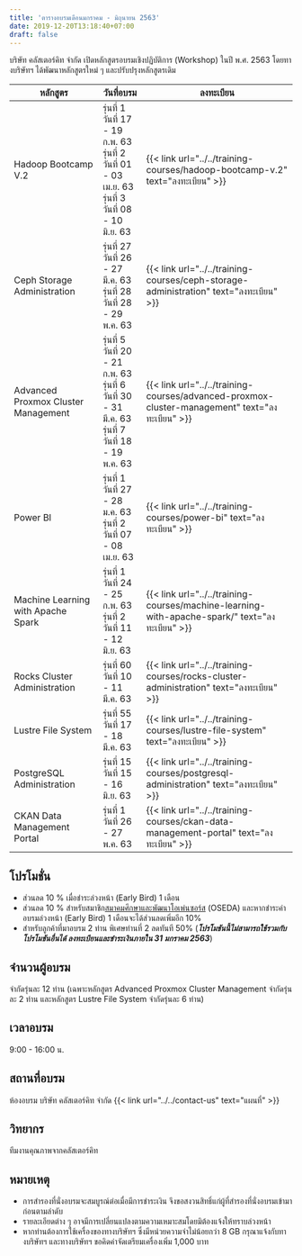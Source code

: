 ```yaml
---
title: 'ตารางอบรมเดือนมกราคม - มิถุนายน 2563'
date: 2019-12-20T13:18:40+07:00
draft: false
---
```


บริษัท คลัสเตอร์คิท จำกัด เปิดหลักสูตรอบรมเชิงปฏิบัติการ (Workshop) ในปี พ.ศ. 2563 โดยทางบริษัทฯ ได้พัฒนาหลักสูตรใหม่ ๆ และปรับปรุงหลักสูตรเดิม
<!--more-->

<table class="table table-striped">
  <thead class="bg-danger">
    <tr>
      <th>หลักสูตร</th>
      <th>วันที่อบรม</th>
      <th>ลงทะเบียน</th>
    </tr>
  </thead>
  <tbody>
   <tr>
      <td>Hadoop Bootcamp V.2</td>
      <td>รุ่นที่ 1 วันที่ 17 - 19 ก.พ. 63<br>
          รุ่นที่ 2 วันที่ 01 - 03 เม.ย. 63<br>
          รุ่นที่ 3 วันที่ 08 - 10 มิ.ย. 63 </td>
      <td>{{< link url="../../training-courses/hadoop-bootcamp-v.2" text="ลงทะเบียน" >}}</td>
    </tr>
    <tr>
      <td>Ceph Storage Administration</td>
      <td>รุ่นที่ 27 วันที่ 26 - 27 มี.ค. 63<br>
          รุ่นที่ 28 วันที่ 28 - 29 พ.ค. 63</td>
      <td>{{< link url="../../training-courses/ceph-storage-administration" text="ลงทะเบียน" >}}</td>
    </tr>
    <tr>
      <td>Advanced Proxmox Cluster Management</td>
      <td>รุ่นที่ 5 วันที่ 20 - 21 ก.พ. 63<br>
          รุ่นที่ 6 วันที่ 30 - 31 มี.ค. 63<br>
          รุ่นที่ 7 วันที่ 18 - 19 พ.ค. 63 </td>
      <td>{{< link url="../../training-courses/advanced-proxmox-cluster-management" text="ลงทะเบียน" >}}</td>
    </tr>
    <tr>
      <td>Power BI</td>
      <td>รุ่นที่ 1 วันที่ 27 - 28 ม.ค. 63<br>
          รุ่นที่ 2 วันที่ 07 - 08 เม.ย. 63<br></td>
      <td>{{< link url="../../training-courses/power-bi" text="ลงทะเบียน" >}}</td>
    </tr>
    <tr>
      <td>Machine Learning with Apache Spark</td>
      <td>รุ่นที่ 1 วันที่ 24 - 25 ก.พ. 63<br>
          รุ่นที่ 2 วันที่ 11 - 12 มิ.ย. 63<br></td>
      <td>{{< link url="../../training-courses/machine-learning-with-apache-spark/" text="ลงทะเบียน" >}}</td>
    </tr>
    <tr>
      <td>Rocks Cluster Administration</td>
      <td>รุ่นที่ 60 วันที่ 10 - 11 มี.ค. 63</td>
      <td>{{< link url="../../training-courses/rocks-cluster-administration" text="ลงทะเบียน" >}}</td>
    </tr>
    <tr>
      <td>Lustre File System</td>
      <td>รุ่นที่ 55 วันที่ 17 - 18 มี.ค. 63</td>
      <td>{{< link url="../../training-courses/lustre-file-system" text="ลงทะเบียน" >}}</td>
    </tr>
    <tr>
      <td>PostgreSQL Administration</td>
      <td>รุ่นที่ 15 วันที่ 15 - 16 มิ.ย. 63</td>
      <td>{{< link url="../../training-courses/postgresql-administration" text="ลงทะเบียน" >}}</td>
    </tr>
    <tr>
      <td>CKAN Data Management Portal</td>
      <td>รุ่นที่ 1 วันที่ 26 - 27 พ.ค. 63</td>
      <td>{{< link url="../../training-courses/ckan-data-management-portal" text="ลงทะเบียน" >}}</td>
    </tr>
    </tbody>
</table>


## โปรโมชั่น
* ส่วนลด 10 % เมื่อชำระล่วงหน้า (Early Bird) 1 เดือน 
* ส่วนลด 10 % สำหรับสมาชิก<a href="https://www.oseda.or.th/th/">สมาคมศึกษาและพัฒนาโอเพ่นซอร์ส</a> (OSEDA) และหากชำระค่าอบรมล่วงหน้า (Early Bird) 1 เดือนจะได้ส่วนลดเพิ่มอีก 10%
* สำหรับลูกค้าที่มาอบรม 2 ท่าน พิเศษท่านที่ 2 ลดทันที 50% (***โปรโมชันนี้ไม่สามารถใช้รวมกับโปรโมชันอื่นได้ ลงทะเบียนและชำระเงินภายใน 31 มกราคม 2563***)

## จำนวนผู้อบรม 
จำกัดรุ่นละ 12 ท่าน (เฉพาะหลักสูตร Advanced Proxmox Cluster Management จำกัดรุ่นละ 2 ท่าน และหลักสูตร Lustre File System จำกัดรุ่นละ 6 ท่าน)

## เวลาอบรม  
9:00 - 16:00 น.

## สถานที่อบรม  
ห้องอบรม บริษัท คลัสเตอร์คิท จำกัด {{< link url="../../contact-us" text="แผนที่" >}}

## วิทยากร 
ทีมงานคุณภาพจากคลัสเตอร์คิท

## หมายเหตุ
* การสำรองที่นั่งอบรมจะสมบูรณ์ต่อเมื่อมีการชำระเงิน จึงขอสงวนสิทธิ์แก่ผู้ที่สำรองที่นั่งอบรมเข้ามาก่อนตามลำดับ
* รายละเอียดต่าง ๆ อาจมีการเปลี่ยนแปลงตามความเหมาะสมโดยมิต้องแจ้งให้ทราบล่วงหน้า
* หากท่านต้องการใช้เครื่องของทางบริษัทฯ ซึ่งมีหน่วยความจำไม่น้อยกว่า 8 GB กรุณาแจ้งกับทางบริษัทฯ และทางบริษัทฯ ขอคิดค่าจัดเตรียมเครื่องเพิ่ม 1,000 บาท 